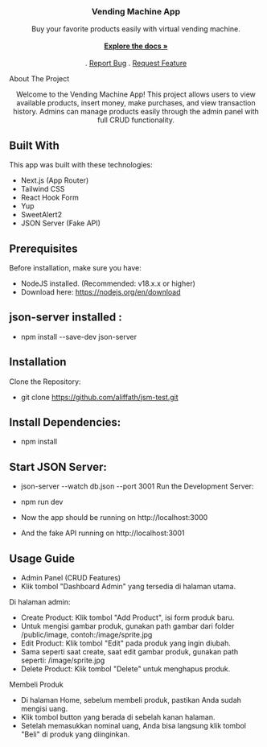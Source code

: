<br/> <p align="center"> <a href="https://github.com/aliffath/jsm-test"> </a> <h3 align="center">Vending Machine App</h3> <p align="center"> Buy your favorite products easily with virtual vending machine. <br/> <br/> <a href="https://github.com/aliffath/jsm-test"><strong>Explore the docs »</strong></a> <br/> <br/> . <a href="https://github.com/aliffath/jsm-test/issues">Report Bug</a> . <a href="https://github.com/aliffath/jsm-test/issues">Request Feature</a> </p> </p>

About The Project

<p align="center"> Welcome to the Vending Machine App! This project allows users to view available products, insert money, make purchases, and view transaction history. Admins can manage products easily through the admin panel with full CRUD functionality. </p>

## Built With

This app was built with these technologies:

- Next.js (App Router)
- Tailwind CSS
- React Hook Form
- Yup
- SweetAlert2
- JSON Server (Fake API)

## Prerequisites

Before installation, make sure you have:

- NodeJS installed. (Recommended: v18.x.x or higher)
- Download here: https://nodejs.org/en/download

## json-server installed :

- npm install --save-dev json-server

## Installation

Clone the Repository:

- git clone https://github.com/aliffath/jsm-test.git

## Install Dependencies:

- npm install

## Start JSON Server:

- json-server --watch db.json --port 3001
  Run the Development Server:

- npm run dev
- Now the app should be running on http://localhost:3000
- And the fake API running on http://localhost:3001

## Usage Guide

- Admin Panel (CRUD Features)
- Klik tombol "Dashboard Admin" yang tersedia di halaman utama.

Di halaman admin:

- Create Product: Klik tombol "Add Product", isi form produk baru.
- Untuk mengisi gambar produk, gunakan path gambar dari folder /public/image, contoh:/image/sprite.jpg
- Edit Product: Klik tombol "Edit" pada produk yang ingin diubah.
- Sama seperti saat create, saat edit gambar produk, gunakan path seperti: /image/sprite.jpg
- Delete Product: Klik tombol "Delete" untuk menghapus produk.

Membeli Produk

- Di halaman Home, sebelum membeli produk, pastikan Anda sudah mengisi uang.
- Klik tombol button yang berada di sebelah kanan halaman.
- Setelah memasukkan nominal uang, Anda bisa langsung klik tombol "Beli" di produk yang diinginkan.
